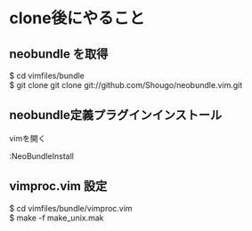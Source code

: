 # clone後にやること

## neobundle を取得

$ cd vimfiles/bundle  
$ git clone git clone git://github.com/Shougo/neobundle.vim.git

## neobundle定義プラグインインストール

vimを開く

:NeoBundleInstall

## vimproc.vim 設定

$ cd vimfiles/bundle/vimproc.vim  
$ make -f make_unix.mak
